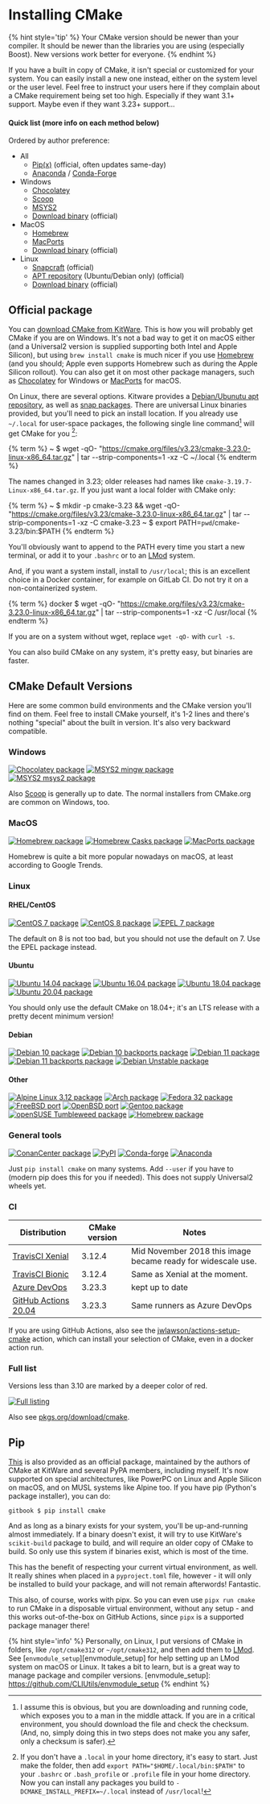 # Installing CMake

{% hint style='tip' %}
Your CMake version should be newer than your compiler. It should be newer than the libraries you are using (especially Boost). New versions work better for everyone.
{% endhint %}

If you have a built in copy of CMake, it isn't special or customized for your system. You can easily install a new one instead, either on the system level or the user level. Feel free to instruct your users here if they complain about a CMake requirement being set too high. Especially if they want 3.1+ support. Maybe even if they want 3.23+ support...

#### Quick list (more info on each method below)

Ordered by author preference:

* All
    - [Pip(x)][PyPI] (official, often updates same-day)
    - [Anaconda][] / [Conda-Forge][]
* Windows
    - [Chocolatey][]
    - [Scoop][]
    - [MSYS2][]
    - [Download binary][download] (official)
* MacOS
    - [Homebrew][]
    - [MacPorts][]
    - [Download binary][download] (official)
* Linux
    - [Snapcraft][snap] (official)
    - [APT repository][apt] (Ubuntu/Debian only) (official)
    - [Download binary][download] (official)

## Official package

You can [download CMake from KitWare][download]. This is how you will probably get CMake if you are on Windows. It's not a bad way to get it on macOS either (and a Universal2 version is supplied supporting both Intel and Apple Silicon), but using `brew install cmake` is much nicer if you use [Homebrew](https://brew.sh) (and you should; Apple even supports Homebrew such as during the Apple Silicon rollout). You can also get it on most other package managers, such as [Chocolatey](https://chocolatey.org) for Windows or [MacPorts](https://www.macports.org) for macOS.

On Linux, there are several options. Kitware provides a [Debian/Ubunutu apt repository][apt], as well as [snap packages][snap]. There are universal Linux binaries provided, but you'll need to pick an install location. If you already use `~/.local` for user-space packages, the following single line command[^1] will get CMake for you [^2]:

{% term %}
~ $ wget -qO- "https://cmake.org/files/v3.23/cmake-3.23.0-linux-x86_64.tar.gz" | tar --strip-components=1 -xz -C ~/.local
{% endterm %}

The names changed in 3.23; older releases had names like `cmake-3.19.7-Linux-x86_64.tar.gz`. If you just want a local folder with CMake only:

{% term %}
~ $ mkdir -p cmake-3.23 && wget -qO- "https://cmake.org/files/v3.23/cmake-3.23.0-linux-x86_64.tar.gz" | tar --strip-components=1 -xz -C cmake-3.23
~ $ export PATH=`pwd`/cmake-3.23/bin:$PATH
{% endterm %}

You'll obviously want to append to the PATH every time you start a new terminal, or add it to your `.bashrc` or to an [LMod][] system.

And, if you want a system install, install to `/usr/local`; this is an excellent choice in a Docker container, for example on GitLab CI. Do not try it on a non-containerized system.

{% term %}
docker $ wget -qO- "https://cmake.org/files/v3.23/cmake-3.23.0-linux-x86_64.tar.gz" | tar --strip-components=1 -xz -C /usr/local
{% endterm %}


If you are on a system without wget, replace `wget -qO-` with `curl -s`.

You can also build CMake on any system, it's pretty easy, but binaries are faster.

## CMake Default Versions

Here are some common build environments and the CMake version you'll find on them. Feel free to install CMake yourself, it's 1-2 lines and there's nothing "special" about the built in version. It's also very backward compatible.

### Windows

[![Chocolatey package](https://repology.org/badge/version-for-repo/chocolatey/cmake.svg)][chocolatey]
[![MSYS2 mingw package](https://repology.org/badge/version-for-repo/msys2_mingw/cmake.svg)][MSYS2]
[![MSYS2 msys2 package](https://repology.org/badge/version-for-repo/msys2_msys2/cmake.svg)][MSYS2]

Also [Scoop][scoop] is generally up to date. The normal installers from CMake.org are common on Windows, too.

### MacOS

[![Homebrew package](https://repology.org/badge/version-for-repo/homebrew/cmake.svg)][homebrew]
[![Homebrew Casks package](https://repology.org/badge/version-for-repo/homebrew_casks/cmake.svg)][homebrew-cask]
[![MacPorts package](https://repology.org/badge/version-for-repo/macports/cmake.svg)][macports]

Homebrew is quite a bit more popular nowadays on macOS, at least according to Google Trends.

### Linux

#### RHEL/CentOS

[![CentOS 7 package](https://repology.org/badge/version-for-repo/centos_7/cmake.svg?minversion=3.10.0)][centos]
[![CentOS 8 package](https://repology.org/badge/version-for-repo/centos_8/cmake.svg?minversion=3.10.0)][centos]
[![EPEL 7 package](https://repology.org/badge/version-for-repo/epel_7/cmake.svg?minversion=3.10.0)][centos]

The default on 8 is not too bad, but you should not use the default on 7. Use the EPEL package instead.

#### Ubuntu

[![Ubuntu 14.04 package](https://repology.org/badge/version-for-repo/ubuntu_14_04/cmake.svg?minversion=3.10.0)](https://launchpad.net/ubuntu/trusty/+source/cmake)
[![Ubuntu 16.04 package](https://repology.org/badge/version-for-repo/ubuntu_16_04/cmake.svg?minversion=3.10.0)](https://launchpad.net/ubuntu/xenial/+source/cmake)
[![Ubuntu 18.04 package](https://repology.org/badge/version-for-repo/ubuntu_18_04/cmake.svg?minversion=3.10.0)](https://launchpad.net/ubuntu/bionic/+source/cmake)
[![Ubuntu 20.04 package](https://repology.org/badge/version-for-repo/ubuntu_20_04/cmake.svg?minversion=3.10.0)](https://launchpad.net/ubuntu/focal/+source/cmake)

You should only use the default CMake on 18.04+; it's an LTS release with a pretty decent minimum version!

#### Debian

[![Debian 10 package](https://repology.org/badge/version-for-repo/debian_10/cmake.svg)][repology] 
[![Debian 10 backports package](https://repology.org/badge/version-for-repo/debian_10_backports/cmake.svg)][repology] 
[![Debian 11 package](https://repology.org/badge/version-for-repo/debian_11/cmake.svg)][repology] 
[![Debian 11 backports package](https://repology.org/badge/version-for-repo/debian_11_backports/cmake.svg)][repology] 
[![Debian Unstable package](https://repology.org/badge/version-for-repo/debian_unstable/cmake.svg)][repology]

#### Other

[![Alpine Linux 3.12 package](https://repology.org/badge/version-for-repo/alpine_3_12/cmake.svg)](https://pkgs.alpinelinux.org/packages?name=cmake&branch=v3.12)
[![Arch package](https://repology.org/badge/version-for-repo/arch/cmake.svg)][repology]
[![Fedora 32 package](https://repology.org/badge/version-for-repo/fedora_32/cmake.svg)][repology]
[![FreeBSD port](https://repology.org/badge/version-for-repo/freebsd/cmake.svg)][repology]
[![OpenBSD port](https://repology.org/badge/version-for-repo/openbsd/cmake.svg)][repology]
[![Gentoo package](https://repology.org/badge/version-for-repo/gentoo/cmake.svg)][repology]
[![openSUSE Tumbleweed package](https://repology.org/badge/version-for-repo/opensuse_tumbleweed/cmake.svg)][repology]
[![Homebrew package](https://repology.org/badge/version-for-repo/homebrew/cmake.svg)][homebrew]

### General tools

[![ConanCenter package](https://repology.org/badge/version-for-repo/conancenter/cmake.svg)][repology]
[![PyPI](https://img.shields.io/pypi/v/cmake)][PyPI]
[![Conda-forge](https://img.shields.io/conda/vn/conda-forge/cmake.svg)][Conda-Forge]
[![Anaconda](https://anaconda.org/anaconda/cmake/badges/version.svg?style=flat)][Anaconda]

Just `pip install cmake` on many systems. Add `--user` if you have to (modern pip does this for you if needed). This does not supply Universal2 wheels yet.


### CI

| Distribution  | CMake version | Notes |
|---------------|---------------|-------|
| [TravisCI Xenial](https://docs.travis-ci.com/user/reference/xenial/#compilers-and-build-toolchain) | 3.12.4 | Mid November 2018 this image became ready for widescale use. |
| [TravisCI Bionic](https://docs.travis-ci.com/user/reference/bionic/#compilers-and-build-toolchain) | 3.12.4 | Same as Xenial at the moment. |
| [Azure DevOps](https://docs.microsoft.com/en-us/azure/devops/pipelines/agents/hosted?view=azure-devops#use-a-microsoft-hosted-agent) | 3.23.3 | kept up to date |
| [GitHub Actions 20.04](https://github.com/actions/virtual-environments/blob/main/images/linux/Ubuntu2004-Readme.md) | 3.23.3 | Same runners as Azure DevOps |

If you are using GitHub Actions, also see the [jwlawson/actions-setup-cmake](https://github.com/marketplace/actions/actions-setup-cmake) action, which can install your selection of CMake, even in a docker action run.

### Full list

Versions less than 3.10 are marked by a deeper color of red.

[![Full listing](https://repology.org/badge/vertical-allrepos/cmake.svg?columns=3&minversion=3.10.0)][repology]


Also see [pkgs.org/download/cmake](https://pkgs.org/download/cmake).

## Pip

[This][PyPI] is also provided as an official package, maintained by the authors of CMake at KitWare and several PyPA members, including myself. It's now supported on special architectures, like PowerPC on Linux and Apple Silicon on macOS, and on MUSL systems like Alpine too. If you have pip (Python's package installer), you can do:

```term
gitbook $ pip install cmake
```

And as long as a binary exists for your system, you'll be up-and-running almost immediately. If a binary doesn't exist, it will try to use KitWare's `scikit-build` package to build, and will require an older copy of CMake to build. So only use this system if binaries exist, which is most of the time.

This has the benefit of respecting your current virtual environment, as well. It really shines when placed in a `pyproject.toml` file, however - it will only be installed to build your package, and will not remain afterwords! Fantastic.

This also, of course, works with pipx. So you can even use `pipx run cmake` to run CMake in a disposable virtual environment, without any setup - and this works out-of-the-box on GitHub Actions, since `pipx` is a supported package manager there!

{% hint style='info' %}
Personally, on Linux, I put versions of CMake in folders, like `/opt/cmake312` or `~/opt/cmake312`, and then add them to [LMod][]. See [`envmodule_setup`][envmodule_setup] for help setting up an LMod system on macOS or Linux. It takes a bit to learn, but is a great way to manage package and compiler versions.
[envmodule_setup]: https://github.com/CLIUtils/envmodule_setup
{% endhint %}

[^1]: I assume this is obvious, but you are downloading and running code, which exposes you to a man in the middle attack. If you are in a critical environment, you should download the file and check the checksum. (And, no, simply doing this in two steps does not make you any safer, only a checksum is safer).
[^2]: If you don't have a `.local` in your home directory, it's easy to start. Just make the folder, then add `export PATH="$HOME/.local/bin:$PATH"` to your `.bashrc` or `.bash_profile` or `.profile` file in your home directory. Now you can install any packages you build to `-DCMAKE_INSTALL_PREFIX=~/.local` instead of `/usr/local`!

[repology]:      https://repology.org/project/cmake/versions
[LMod]:          http://lmod.readthedocs.io/en/latest/
[apt]:           https://apt.kitware.com/
[snap]:          https://snapcraft.io/cmake
[PyPI]:          https://pypi.org/project/cmake/
[chocolatey]:    https://chocolatey.org/packages/cmake
[scoop]:         https://github.com/ScoopInstaller/Main/blob/master/bucket/cmake.json
[MSYS2]:         https://packages.msys2.org/base/mingw-w64-cmake
[anaconda]:      https://anaconda.org/anaconda/cmake
[conda-forge]:   https://github.com/conda-forge/cmake-feedstock
[download]:      https://cmake.org/download/
[homebrew]:      https://formulae.brew.sh/formula/cmake
[homebrew-cask]: https://formulae.brew.sh/cask/cmake
[macports]:      https://ports.macports.org/port/cmake/summary
[centos]:        https://rpms.remirepo.net/rpmphp/zoom.php?rpm=cmake
